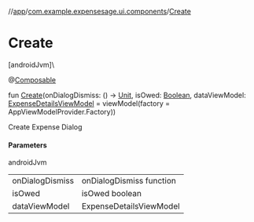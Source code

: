 //[app](../../index.md)/[com.example.expensesage.ui.components](index.md)/[Create](-create.md)

# Create

[androidJvm]\

@[Composable](https://developer.android.com/reference/kotlin/androidx/compose/runtime/Composable.html)

fun [Create](-create.md)(onDialogDismiss: () -&gt; [Unit](https://kotlinlang.org/api/latest/jvm/stdlib/kotlin/-unit/index.html), isOwed: [Boolean](https://kotlinlang.org/api/latest/jvm/stdlib/kotlin/-boolean/index.html), dataViewModel: [ExpenseDetailsViewModel](../com.example.expensesage.ui.viewModels/-expense-details-view-model/index.md) = viewModel(factory = AppViewModelProvider.Factory))

Create Expense Dialog

#### Parameters

androidJvm

| | |
|---|---|
| onDialogDismiss | onDialogDismiss function |
| isOwed | isOwed boolean |
| dataViewModel | ExpenseDetailsViewModel |
